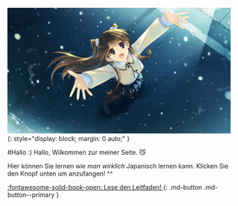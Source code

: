 ![welcome](img/welcome_wa2.png){:  style="display: block; margin: 0 auto;" }

#Hallo :)
Hallo, Wilkommen zur meiner Seite. :smirk_cat:

Hier können Sie lernen *wie man wirklich* Japanisch lernen kann. Klicken Sie den Knopf
unten um anzufangen! ^^

[:fontawesome-solid-book-open: Lese den Leitfaden! ](/guide){: .md-button .md-button--primary }
